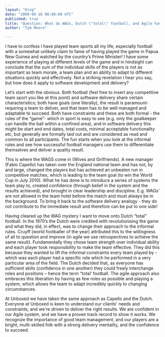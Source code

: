 ```yaml
---
layout: "blog"
date: "2009-09-16 00:00:00 UTC"
published: true
title: "Question: What do WAGs, Dutch \"total\" football, and Agile have to teach us about effective software development and delivery?"
author: "Tym Moore"

---
```


I have to confess I have played team sports all my life, especially football with a somewhat unlikely claim to fame of having played the game in Papua New Guinea and watched by the country’s Prime Minister! I have some experience of playing at different levels of the game and in hindsight can conclude that the sum of the individual skills of the players is not as important as team morale, a team plan and an ability to adapt to different situations quickly and effectively. Not a striking revelation I hear you say, but how does it apply to software development and delivery?

Let’s start with the obvious. Both football (feel free to insert any competitive team sport you like at this point) and software delivery share certain characteristics; both have goals (one literally), the result is paramount-requiring a team to deliver, and that team has to be well managed and adaptable to succeed. Both have constraints and these are both formal - the rules of the “game”- which in sport is easy to see (e.g. only the goalkeeper can handle the ball within a confined area), and in software delivery this might be start and end dates, total costs, minimal acceptable functionality etc, but generally are formally laid out and are considered as read and common to all participants. The fun starts when you look at the informal rules and see how successful football managers use them to differentiate themselves and deliver a quality result.

This is where the WAGS come in (Wives and Girlfriends). A new manager (Fabio Capello) has taken over the England national team and has not, by and large, changed the players but has achieved an unbeaten run in competitive matches, which is leading to the team goal (to win the World Cup in July 2010). What he has done is to introduce a series of systems the team play to, created confidence (through belief in the system and the results achieved), and brought in clear leadership and discipline. E.g. WAGs’ are not allowed in the team hotel before the match and must always be in the background. To bring it back to the software delivery analogy - they do not contribute to the immediate result and therefore can be put to one side!

Having cleared up the WAG mystery I want to move onto Dutch “total” football. In the 1970’s the Dutch were credited with revolutionising the game and what they did, in effect, was to change their approach to the informal rules. Cruyff (world footballer of the year) attributed this to the willingness of all to question and improve (in agile we use retrospectives to achieve the same result). Fundamentally they chose team strength over individual ability and each player took responsibility to make the team effective. They did this because they wanted to lift the informal constraints every team played by - which was each player had a specific role which he performed in a very particular area of the field. The Dutch decided that, as everyone has sufficient skills (confidence in one another) they could freely interchange roles and positions – hence the term “total’ football. The agile approach also embraces this liberation by having as few roles as possible and playing a system, which allows the team to adapt incredibly quickly to changing circumstances.

At Unboxed we have taken the same approach as Capello and the Dutch. Everyone at Unboxed is keen to understand our clients' needs and constraints, and we're driven to deliver the right results. We are confident in our Agile system, and we have a proven track record to show it works. We recognize the importance of good team management, and our players are a bright, multi-skilled folk with a strong delivery mentality, and the confidence to succeed.


